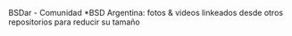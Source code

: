 BSDar - Comunidad *BSD Argentina: fotos & videos linkeados desde otros repositorios para reducir su tamaño
